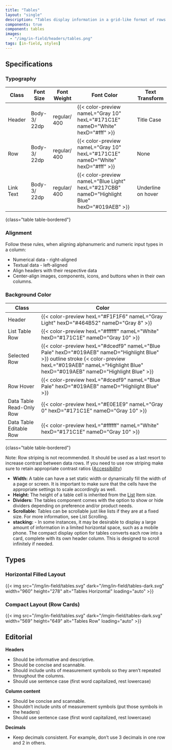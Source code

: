 ```yaml
---
title: "Tables"
layout: "single"
description: "Tables display information in a grid-like format of rows and columns."
components: true
component: tables
images:
  - "/img/in-field/headers/tables.png"
tags: [in-field, styles]
---
```


## Specifications

### Typography

<!-- prettier-ignore-start -->
| Class     | Font Size    | Font Weight   | Font Color                                                                                    | Text Transform     |
| --------- | ------------ | ------------- | --------------------------------------------------------------------------------------------- | ------------------ |
| Header    |  Body-3/ 22dp | regular/ 400 | {{< color-preview nameL="Gray 10" hexL="#171C1E" nameD="White" hexD="#fff" >}}             | Title Case         |
| Row       | Body-3/ 22dp |regular/ 400 | {{< color-preview nameL="Gray 10" hexL="#171C1E" nameD="White" hexD="#fff" >}}           | None               |
| Link Text |  Body-3/ 22dp | regular/ 400 | {{< color-preview nameL="Blue Light" hexL="#217CBB" nameD="Highlight Blue" hexD="#019AEB" >}} | Underline on hover |
{class="table table-bordered"}
<!-- prettier-ignore-end -->

### Alignment

Follow these rules, when aligning alphanumeric and numeric input types in a column:

- Numerical data - right-aligned
- Textual data - left-aligned
- Align headers with their respective data
- Center-align images, components, icons, and buttons when in their own columns.

### Background Color

<!-- prettier-ignore-start -->
| Class                    | Color                                                                                        |
| ------------------------ | -------------------------------------------------------------------------------------------- |
| Header                   | {{< color-preview hexL="#F1F1F6" nameL="Gray Light" hexD="#464B52" nameD="Gray 8" >}}        |
| List Table Row           | {{< color-preview hexL="#ffffff" nameL="White" hexD="#171C1E" nameD="Gray 10" >}}            |
| Selected Row             | {{< color-preview hexL="#dcedf9" nameL="Blue Pale" hexD="#019AEB" nameD="Highlight Blue" >}} outline stroke {< color-preview hexL="#019AEB" nameL="Highlight Blue" hexD="#019AEB" nameD="Highlight Blue" >}}  |
| Row Hover                | {{< color-preview hexL="#dcedf9" nameL="Blue Pale" hexD="#019AEB" nameD="Highlight Blue" >}} |
| Data Table Read-Only Row | {{< color-preview hexL="#E0E1E9" nameL="Gray 0" hexD="#171C1E" nameD="Gray 10" >}}           |
| Data Table Editable Row  | {{< color-preview hexL="#ffffff" nameL="White" hexD="#171C1E" nameD="Gray 10" >}}            |
{class="table table-bordered"}
<!-- prettier-ignore-end -->

Note: Row striping is not recommended. It should be used as a last resort to increase contrast between data rows. If you need to use row striping make sure to retain appropriate contrast ratios ([Accessibility](/foundations/accessibility/))

- **Width:** A table can have a set static width or dynamically fill the width of a page or screen.  It is important to make sure that the cells have the appropriate settings to scale accordingly as well.
- **Height:** The height of a table cell is inherited from the [List](/components/in-field/lists/) Item size.
- **Dividers:** The tables component comes with the option to show or hide dividers depending on preference and/or product needs.
 - **Scrollable:** Tables can be scrollable just like lists if they are at a fixed size.  For more information, see List Scrolling.
 - **stacking:** - In some instances, it may be desirable to display a large amount of information in a limited horizontal space, such as a mobile phone.  The compact display option for tables converts each row into a card, complete with its own header column.  This is designed to scroll infinitely if needed.

## Types

### Horizontal Filled Layout

{{< img src="/img/in-field/tables.svg" dark="/img/in-field/tables-dark.svg" width="960" height="278" alt="Tables Horizontal" loading="auto" >}}

### Compact Layout (Row Cards)

{{< img src="/img/in-field/tables.svg" dark="/imgin-field/tables-dark.svg" width="569" height="649" alt="Tables Row" loading="auto" >}}

## Editorial

**Headers**

- Should be informative and descriptive.
- Should be concise and scannable.
- Should include units of measurement symbols so they aren’t repeated throughout the columns.
- Should use sentence case (first word capitalized, rest lowercase)

**Column content**

- Should be concise and scannable.
- Shouldn’t include units of measurement symbols (put those symbols in the headers)
- Should use sentence case (first word capitalized, rest lowercase)

**Decimals**

- Keep decimals consistent. For example, don’t use 3 decimals in one row and 2 in others.

